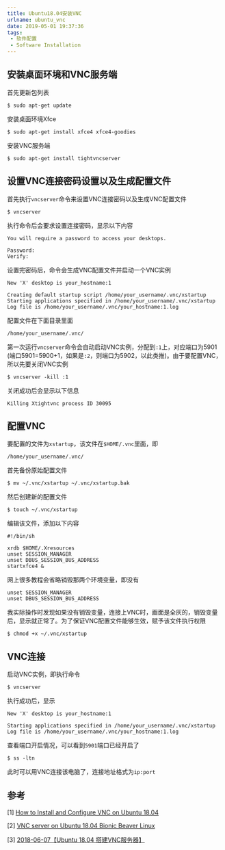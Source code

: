 ```yaml
---
title: Ubuntu18.04安装VNC
urlname: ubuntu_vnc
date: 2019-05-01 19:37:36
tags:
 - 软件配置
 - Software Installation
---
```


## 安装桌面环境和VNC服务端

首先更新包列表

```
$ sudo apt-get update
```

安装桌面环境Xfce

```
$ sudo apt-get install xfce4 xfce4-goodies
```

安装VNC服务端

```
$ sudo apt-get install tightvncserver
```

## 设置VNC连接密码设置以及生成配置文件

首先执行`vncserver`命令来设置VNC连接密码以及生成VNC配置文件

```
$ vncserver
```

执行命令后会要求设置连接密码，显示以下内容

```
You will require a password to access your desktops.

Password:
Verify:
```

设置完密码后，命令会生成VNC配置文件并启动一个VNC实例

```
New 'X' desktop is your_hostname:1

Creating default startup script /home/your_username/.vnc/xstartup
Starting applications specified in /home/your_username/.vnc/xstartup
Log file is /home/your_username/.vnc/your_hostname:1.log
```

配置文件在下面目录里面

```
/home/your_username/.vnc/
```

第一次运行`vncserver`命令会自动启动VNC实例，分配到`:1`上，对应端口为5901 (端口5901=5900+1，如果是`:2`，则端口为5902，以此类推)。由于要配置VNC，所以先要关闭VNC实例

```
$ vncserver -kill :1
```

关闭成功后会显示以下信息

```
Killing Xtightvnc process ID 30095
```

## 配置VNC

要配置的文件为`xstartup`，该文件在`$HOME/.vnc`里面，即

```
/home/your_username/.vnc/
```

首先备份原始配置文件

```
$ mv ~/.vnc/xstartup ~/.vnc/xstartup.bak
```

然后创建新的配置文件

```
$ touch ~/.vnc/xstartup
```

编辑该文件，添加以下内容

```
#!/bin/sh

xrdb $HOME/.Xresources
unset SESSION_MANAGER
unset DBUS_SESSION_BUS_ADDRESS
startxfce4 &
```

网上很多教程会省略销毁那两个环境变量，即没有

```
unset SESSION_MANAGER
unset DBUS_SESSION_BUS_ADDRESS
```

我实际操作时发现如果没有销毁变量，连接上VNC时，画面是全灰的，销毁变量后，显示就正常了。为了保证VNC配置文件能够生效，赋予该文件执行权限

```
$ chmod +x ~/.vnc/xstartup
```

## VNC连接

启动VNC实例，即执行命令

```
$ vncserver
```

执行成功后，显示

```
New 'X' desktop is your_hostname:1

Starting applications specified in /home/your_username/.vnc/xstartup
Log file is /home/your_username/.vnc/your_hostname:1.log
```

查看端口开启情况，可以看到`5901`端口已经开启了

```
$ ss -ltn
```

此时可以用VNC连接该电脑了，连接地址格式为`ip:port`

## 参考

[1] [How to Install and Configure VNC on Ubuntu 18.04](https://www.digitalocean.com/community/tutorials/how-to-install-and-configure-vnc-on-ubuntu-18-04)

[2] [VNC server on Ubuntu 18.04 Bionic Beaver Linux](https://linuxconfig.org/vnc-server-on-ubuntu-18-04-bionic-beaver-linux)

[3] [2018-06-07【Ubuntu 18.04 搭建VNC服务器】](https://www.jianshu.com/p/f58fe5cdeb5f)